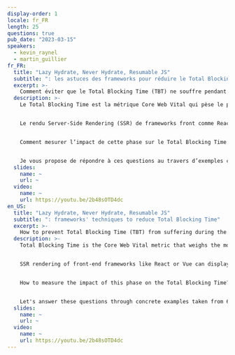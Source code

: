 ```yaml
---
display-order: 1
locale: fr_FR
length: 25
questions: true
pub_date: "2023-03-15"
speakers:
  - kevin_raynel
  - martin_guillier
fr_FR:
  title: "Lazy Hydrate, Never Hydrate, Resumable JS"
  subtitle: ": les astuces des frameworks pour réduire le Total Blocking Time"
  excerpt: >-
    Comment éviter que le Total Blocking Time (TBT) ne souffre pendant la phase de réhydratation qui suit le Server-Side Rendering (SSR) ?
  description: >-
    Le Total Blocking Time est la métrique Core Web Vital qui pèse le plus dans votre score Lighthouse, avec 30% de la note finale. Que vous soyez curieux de comprendre ce qui se cache derrière cet indicateur ou que vous vous soyez déjà cassé les dents à essayer de l’optimiser, ce talk est pour vous !


    Le rendu Server-Side Rendering (SSR) de frameworks front comme React ou Vue permet d’afficher une page HTML pré-construite. Cela optimise le Largest Contentful Paint et le Cumulative Layout Shift. Cependant, une fois cette première étape d’affichage réalisée, il reste à rendre le site dynamique : c’est la phase d’hydratation. Cette phase instancie l’ensemble des composants de la page avec leurs données et tous les listeners associés.


    Comment mesurer l’impact de cette phase sur le Total Blocking Time ? Est-ce que l’hydratation est la seule source de blocking time ? Comment mettre concrètement en pratique la recommandation d'alléger le thread principal ? Quelle est la réponse à cette lourde phase d’hydratation proposée par les framework front les plus récents comme Astro ou Qwik ?


    Je vous propose de répondre à ces questions au travers d’exemples concrets tirés de 6 mois d’accompagnement d’un site e-commerce à grande fréquentation (top 10 français), avec comme résultat une amélioration de 25% de leur TBT et 20 points de gagnés sur leur score de performance Lighthouse.
  slides:
    name: ~
    url: ~
  video:
    name: ~
    url: https://youtu.be/2b48sOTD4dc
en_US:
  title: "Lazy Hydrate, Never Hydrate, Resumable JS"
  subtitle: ": frameworks' techniques to reduce Total Blocking Time"
  excerpt: >-
    How to prevent Total Blocking Time (TBT) from suffering during the post Server-Side Rendering (SSR) rehydration phase?
  description: >-
    Total Blocking Time is the Core Web Vital metric that weighs the most in your Lighthouse score, with 30% of the final score. Whether you're curious to understand what's behind this metric or you've already busted your butt trying to optimize it, this talk is for you!


    SSR rendering of front-end frameworks like React or Vue can display a pre-built HTML page to optimize the Largest Contentful Paint (LCP) and Cumulative Layout Shift (CLS). However, once this first display step is done, you still have to make the site dynamic: this is the hydration phase. This phase instantiates all the components of the page with their data and all the associated listeners.


    How to measure the impact of this phase on the Total Blocking Time?  Is hydration the only source of blocking time? How to concretely put into practice the recommendation to lighten the main thread? What is the answer to this heavy hydration phase proposed by the most recent front-end frameworks like Astro or Qwik?


    Let's answer these questions through concrete examples taken from 6 months of support of a high traffic e-commerce site (French top 10), with as a result a 25% improvement of their TBT and 20 points gained on their Lighthouse performance score.
  slides:
    name: ~
    url: ~
  video:
    name: ~
    url: https://youtu.be/2b48sOTD4dc
---
```

